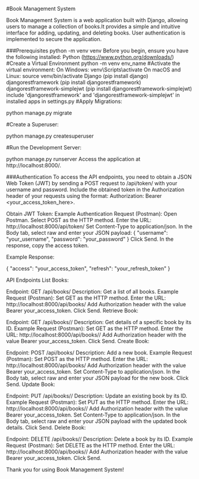#Book Management System

Book Management System is a web application built with Django, allowing users to manage a collection of books.It provides a simple and intuitive interface for adding, updating, and deleting books. User authentication is implemented to secure the application.

###Prerequisites
python -m venv venv
Before you begin, ensure you have the following installed:
Python (https://www.python.org/downloads/)
#Create a Virtual Environment 
python -m venv env_name
#Activate the virtual environment:
On Windows: venv\Scripts\activate
On macOS and Linux: source venv/bin/activate
Django (pip install django)
djangorestframework (pip install djangorestframework)
djangorestframework-simplejwt (pip install djangorestframework-simplejwt)
include 'djangorestframework' and 'djangorestframework-simplejwt' in installed apps in settings.py
#Apply Migrations:

python manage.py migrate

#Create a Superuser:

python manage.py createsuperuser

#Run the Development Server:

python manage.py runserver
Access the application at http://localhost:8000/.

###Authentication
To access the API endpoints, you need to obtain a JSON Web Token (JWT) by sending a POST request to /api/token/ with your username and password. Include the obtained token in the Authorization header of your requests using the format: Authorization: Bearer <your_access_token_here>.

Obtain JWT Token:
Example Authentication Request (Postman):
Open Postman.
Select POST as the HTTP method.
Enter the URL: http://localhost:8000/api/token/
Set Content-Type to application/json.
In the Body tab, select raw and enter your JSON payload:
{
    "username": "your_username",
    "password": "your_password"
}
Click Send.
In the response, copy the access token.

Example Response:

{
    "access": "your_access_token",
    "refresh": "your_refresh_token"
}

API Endpoints
List Books:

Endpoint: GET /api/books/
Description: Get a list of all books.
Example Request (Postman):
Set GET as the HTTP method.
Enter the URL: http://localhost:8000/api/books/
Add Authorization header with the value Bearer your_access_token.
Click Send.
Retrieve Book:

Endpoint: GET /api/books/<id>/
Description: Get details of a specific book by its ID.
Example Request (Postman):
Set GET as the HTTP method.
Enter the URL: http://localhost:8000/api/books/<id>/
Add Authorization header with the value Bearer your_access_token.
Click Send.
Create Book:

Endpoint: POST /api/books/
Description: Add a new book.
Example Request (Postman):
Set POST as the HTTP method.
Enter the URL: http://localhost:8000/api/books/
Add Authorization header with the value Bearer your_access_token.
Set Content-Type to application/json.
In the Body tab, select raw and enter your JSON payload for the new book.
Click Send.
Update Book:

Endpoint: PUT /api/books/<id>/
Description: Update an existing book by its ID.
Example Request (Postman):
Set PUT as the HTTP method.
Enter the URL: http://localhost:8000/api/books/<id>/
Add Authorization header with the value Bearer your_access_token.
Set Content-Type to application/json.
In the Body tab, select raw and enter your JSON payload with the updated book details.
Click Send.
Delete Book:

Endpoint: DELETE /api/books/<id>/
Description: Delete a book by its ID.
Example Request (Postman):
Set DELETE as the HTTP method.
Enter the URL: http://localhost:8000/api/books/<id>/
Add Authorization header with the value Bearer your_access_token.
Click Send.

Thank you for using Book Management System!



